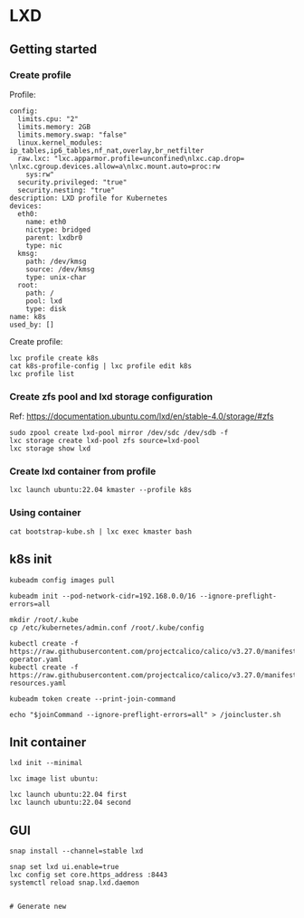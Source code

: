 # LXD

## Getting started
###  Create profile
Profile:
```
config:
  limits.cpu: "2"
  limits.memory: 2GB
  limits.memory.swap: "false"
  linux.kernel_modules: ip_tables,ip6_tables,nf_nat,overlay,br_netfilter
  raw.lxc: "lxc.apparmor.profile=unconfined\nlxc.cap.drop= \nlxc.cgroup.devices.allow=a\nlxc.mount.auto=proc:rw
    sys:rw"
  security.privileged: "true"
  security.nesting: "true"
description: LXD profile for Kubernetes
devices:
  eth0:
    name: eth0
    nictype: bridged
    parent: lxdbr0
    type: nic
  kmsg:
    path: /dev/kmsg
    source: /dev/kmsg
    type: unix-char
  root:
    path: /
    pool: lxd
    type: disk
name: k8s
used_by: []
```

Create profile:
```
lxc profile create k8s
cat k8s-profile-config | lxc profile edit k8s
lxc profile list
```

### Create zfs pool and lxd storage configuration
Ref: https://documentation.ubuntu.com/lxd/en/stable-4.0/storage/#zfs
```
sudo zpool create lxd-pool mirror /dev/sdc /dev/sdb -f
lxc storage create lxd-pool zfs source=lxd-pool
lxc storage show lxd
```

### Create lxd container from profile
```
lxc launch ubuntu:22.04 kmaster --profile k8s
```

### Using container
```
cat bootstrap-kube.sh | lxc exec kmaster bash
```

## k8s init
```
kubeadm config images pull

kubeadm init --pod-network-cidr=192.168.0.0/16 --ignore-preflight-errors=all

mkdir /root/.kube
cp /etc/kubernetes/admin.conf /root/.kube/config

kubectl create -f https://raw.githubusercontent.com/projectcalico/calico/v3.27.0/manifests/tigera-operator.yaml
kubectl create -f https://raw.githubusercontent.com/projectcalico/calico/v3.27.0/manifests/custom-resources.yaml

kubeadm token create --print-join-command

echo "$joinCommand --ignore-preflight-errors=all" > /joincluster.sh
```

## Init container
```
lxd init --minimal

lxc image list ubuntu:

lxc launch ubuntu:22.04 first
lxc launch ubuntu:22.04 second

```

## GUI
```
snap install --channel=stable lxd

snap set lxd ui.enable=true
lxc config set core.https_address :8443
systemctl reload snap.lxd.daemon


# Generate new


```
